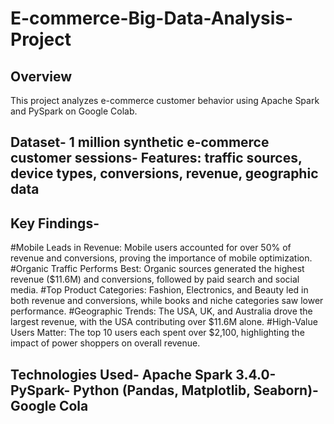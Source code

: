 # E-commerce-Big-Data-Analysis-Project
 ## Overview
 This project analyzes e-commerce customer behavior using Apache Spark and PySpark on Google Colab.
 ## Dataset- 1 million synthetic e-commerce customer sessions- Features: traffic sources, device types, conversions, revenue, geographic data
 ## Key Findings- 
 #Mobile Leads in Revenue: Mobile users accounted for over 50% of revenue and conversions, proving the importance of mobile optimization.
 #Organic Traffic Performs Best: Organic sources generated the highest revenue ($11.6M) and conversions, followed by paid search and social media.
 #Top Product Categories: Fashion, Electronics, and Beauty led in both revenue and conversions, while books and niche categories saw lower performance.
 #Geographic Trends: The USA, UK, and Australia drove the largest revenue, with the USA contributing over $11.6M alone.
 #High-Value Users Matter: The top 10 users each spent over $2,100, highlighting the impact of power shoppers on overall revenue.
 ## Technologies Used- Apache Spark 3.4.0- PySpark- Python (Pandas, Matplotlib, Seaborn)- Google Cola
